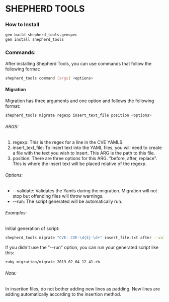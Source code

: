 # SHEPHERD TOOLS

### How to Install
```sh
gem build shepherd_tools.gemspec
gem install shepherd_tools
```
### Commands:
After installing Shepherd Tools, you can use commands that follow the following format:
```sh
shepherd_tools command [args] <options>
```
#### Migration
Migration has three arguments and one option and follows the following format:
```sh
shepherd_tools migrate regexp insert_text_file position <options>
```
###### ARGS:
1. regexp: This is the regex for a line in the CVE YAMLS.
2. insert_text_file: To insert text into the YAML files, you will need to create a file with the text you wish to insert. This ARG is the path to this file.
3. position: There are three options for this ARG. "before, after, replace". This is where the insert text will be placed relative of the regexp.
###### Options:
* \-\-validate: Validates the Yamls during the migration. Migration will not stop but offending files will throw warnings.
* \-\-run: The script generated will be automatically run.
###### Examples:
Initial generation of script:
```sh
shepherd_tools migrate "CVE: CVE-\d{4}-\d+" insert_file.txt after --validate
```
If you didn't use the "--run" option, you can run your generated script like this:
```sh
ruby migration/migrate_2019_02_04_12_41.rb
```
###### Note:
In insertion files, do not bother adding new lines as padding. New lines are adding automatically according to the insertion method.
